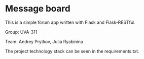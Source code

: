 # Message board

This is a simple forum app written with Flask and Flask-RESTful.

Group: UVA-311

Team: Andrey Prytkov, Julia Ryabinina

The project technology stack can be seen in the requirements.txt.